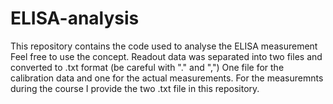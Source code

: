 # ELISA-analysis
This repository contains the code used to analyse the ELISA measurement
Feel free to use the concept.
Readout data was separated into two files and converted to .txt format (be careful with "." and ",")
One file for the calibration data and one for the actual measurements.
For the measuremnts during the course I provide the two .txt file in this repository.

